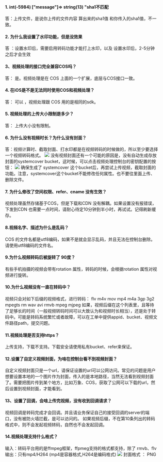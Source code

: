 #### 1. int(-5984) ["message"]=> string(13) "sha1不匹配
答：上传文件，是说你上传的文件内容 算出来的sha1值 和你传入的sha1值，不一致。
#### 2. 为什么我设置了水印功能，但是没效果
答 ：设置水印后，需要启用转码功能才能打上水印，以及 设置水印后，2-5分钟之后才会生效
#### 3、视频处理的接口完全兼容COS吗？
答： 是。视频处理是在 COS 上面的一个扩展，底层与COS接口一致。
#### 4. 在iOS是不是无法同时使用COS和视频处理？
答： 可以 ，视频处理跟 COS 用的是相同的sdk。
#### 5. 视频处理的上传大小限制是多少？
答： 上传大小没有限制。
#### 6. 为什么没有视频时长？为什么没有封面？
答：视频计算时、截取封面、打水印都是在视频转码的时候做的，所以至少要选择一个视频转码格式。
![](https://mc.qcloudimg.com/static/img/6d285607309e778510207d3a9806d4f4/1470885972_49_w773_h458.png)
没有视频封面还有一个可能的原因是，没有自动生成存放封面的systemcover bucket，这时候，可以点击视频处理控制台的密钥配置的按钮：
![](https://mc.qcloudimg.com/static/img/6d285607309e778510207d3a9806d4f4/1470885972_49_w773_h458-2.png)
确保生成了 systemcover 这个bucket后，再尝试上传视频，截取封面的功能。注意，systemcover这个bucket不能修改任何属性。也不要往里面上传、删除文件。
#### 7. 为什么修改了空间权限、refer、cname 没有生效？
视频处理虽然存储基于COS，但是下载和CDN 没有解耦。如果设置没有报错误，下发到CDN 也需要一点时间，请耐心待定10分钟到半小时，再试试。记得刷新缓存。
#### 8.视频名字、描述为什么是乱码？
COS 的文件名都是utf8编码，如果不是就会显示乱码，并且无法在控制台删除。请使用utf8编码的文件名。
#### 9.为什么视频转码后被旋转了 90度？
有些手机拍摄的视频会带有rotation 属性，转码的时候，会根据rotation 属性对视频进行旋转。
#### 10.为什么视频没有一直在转码中？
视频只会对如下后缀的视频格式，进行转码：
flv
m4v
mov
mp4
m4a
3gp
3g2
mpegts
rm
wav
avi
rmvb
mpeg
mjpeg
如果，视频后缀在这个列表里，且等待了足够长的时间（一般视频转码时间可以大致认为和视频时长相当），还是处于转码中。可能是转码系统繁忙或者故障，可以在工单中提供appid、bucket、视频文件路径path，提交问题。
#### 11.视频处理是否支持https？
上传支持，下载不支持。下载安全请使用私有bucket、refer来保证。
#### 12.设置了自定义视频封面，为啥在控制台看不到视频封面？
自定义视频封面只是一个url，请保证设置的url可以公网访问。常见的问题是用户想要设置本地的一个图片作为封面，传入的是本地路径，当然无法看到视频封面了。需要把图片传到某个地方，比如万象、COS，获取了公网可以下载的url，然后设置到视频封面，才能看到。
#### 13、设置了回调，会啥上传完视频，没有收到回调请求？
视频回调是转码完成才会回调。并且请业务保证自己的接受回调的server的端口，没有被防火墙拦截，是可以访问的。
如果视频后缀，不在第10条列出的转码格式中，则不会发起视频转码，自然也不会发起回调。
#### 14.视频处理支持什么格式？
输入：转码平台用的是ffmpeg框架，ffpmeg支持的格式都支持，除了 rmvb、flv
输出：只有mp4/H264 (mp4是容器格式,H264是编码格式)
![](https://mc.qcloudimg.com/static/img/4a5ae03bd12eefa7471905581bccad47/1471401038_78_w1335_h139.png)
封面格式 ： PNG 

